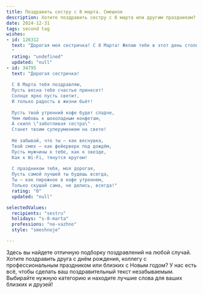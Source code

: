 ```yaml
---
title: Поздравить сестру с 8 марта. Смешное
description: Хотите поздравить сестру с 8 марта или другим праздником? Наш ИИ создаст незабываемое поздравление, а вы обязательно выделитесь среди других.  
date: 2024-12-31
tags: second tag
wishes:
- id: 126312
  text: "Дорогая моя сестричка! С 8 Марта! Желаю тебе в этот день столько цветов, сколько ты съела конфет за всю свою жизнь (ну, почти столько!).  Пусть все твои планы сбываются, как обещания мужчин перед свадьбой (ну, почти все!).  А главное –  здоровья, счастья и чтобы твой юмор был всегда острее, чем мои шутки!  Люблю!
  "
  rating: "undefined"
  updated: "null"
- id: 34795
  text: "Дорогая сестричка!
  
  С 8 Марта тебя поздравляю,
  Пусть весна тебе счастье принесет!
  Солнце ярко пусть светит,
  И только радость в жизни бьёт!
  
  Пусть твой утренний кофе будет сладче,
  Чем любовь к шоколадным конфетам,
  А скилл \"заботливая сестра\" -
  Станет твоим суперумением на свете!
  
  Не забывай, что ты — как веснушка,
  Твой смех — как фейерверк под дождём,
  Пусть мужчины к тебе, как к звезде,
  Как к Wi-Fi, тянутся кругом!
  
  С праздником тебя, моя дорогая,
  Пусть самой лучшей ты будешь всегда,
  Ты — как пирожное в кофе утреннем,
  Только скушай сама, не делись, всегда!"
  rating: "0"
  updated: "null"

selectedValues:
  recipients: "sestru"
  holidays: "s-8-marta"
  professions: "ne-vazhno"
  style: "smeshnoje"

---
```


Здесь вы найдете отличную подборку поздравлений на любой случай. 
Хотите поздравить друга с днём рождения, коллегу с профессиональным праздником или близких с Новым годом? У нас есть всё, чтобы сделать ваш поздравительный текст незабываемым. Выбирайте нужную категорию и находите лучшие слова для ваших близких и друзей!
